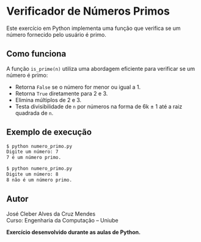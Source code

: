 # Verificador de Números Primos

Este exercício em Python implementa uma função que verifica se um número fornecido pelo usuário é primo.

## Como funciona

A função `is_prime(n)` utiliza uma abordagem eficiente para verificar se um número é primo:
- Retorna `False` se o número for menor ou igual a 1.
- Retorna `True` diretamente para 2 e 3.
- Elimina múltiplos de 2 e 3.
- Testa divisibilidade de `n` por números na forma de 6k ± 1 até a raiz quadrada de `n`.

## Exemplo de execução

```bash
$ python numero_primo.py
Digite um número: 7
7 é um número primo.

$ python numero_primo.py
Digite um número: 8
8 não é um número primo.
```

## Autor
José Cleber Alves da Cruz Mendes  
Curso: Engenharia da Computação – Uniube



**Exercício desenvolvido durante as aulas de Python.**
